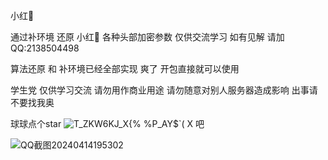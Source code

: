 小红🍠

通过补环境 还原 小红🍠 各种头部加密参数 仅供交流学习 如有见解 请加QQ:2138504498

算法还原 和 补环境已经全部实现 爽了 开包直接就可以使用



学生党 仅供学习交流 请勿用作商业用途 请勿随意对别人服务器造成影响 出事请不要找我奥

球球点个star ![T_ZKW6KJ_X{% %P_AY$`( X](https://github.com/G-catmint/xiaohongshu/assets/114072401/7e0ebd14-8074-429c-84cf-91d128823b4e) 吧

![QQ截图20240414195302](https://github.com/G-catmint/xiaohongshu/assets/114072401/6ff41d4d-9956-4b3b-b70d-8372073df381)


